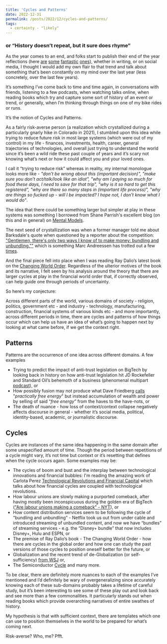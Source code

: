 ```yaml
---
title: 'Cycles and Patterns'
date: 2022-12-31
permalink: /posts/2022/12/cycles-and-patterns/
tags:
  - certainty - "likely"
---
```


### or “History doesn’t repeat, but it sure does rhyme”

As the year comes to an end, and folks start to publish their end of the year reflections (here [are](https://zhengdongwang.com/2022/12/28/2022-letter.html) [some](https://danwang.co/) [fantastic](https://lethain.com/2022-in-review/) [ones](https://stratechery.com/2022/the-2022-stratechery-year-in-review/)), whether in writing, or on social media, I thought I would add my own flair to that trend and talk about something that’s been constantly on my mind over the last year (less concretely, over the last few years). 

It’s something I’ve come back to time and time again, in conversations with friends, listening to a few podcasts, when watching talks online, when reading books which try and capture some sort of history of an event or trend, or generally, when I’m thinking through things on one of my bike rides or runs. 

It’s the notion of Cycles and Patterns. 

As a fairly risk-averse person (a realization which crystallized during a particularly gnarly hike in Colorado in 2021), I stumbled upon this idea while trying to reduce future risk in most large systems (which were out of my control) in my life - finances, investments, health, career, general trajectories of technologies, and overall just trying to understand the world since it’s been a wild ride these past couple of years and it’s scary not knowing what’s next or how it could affect you and your loved ones. 

I call it “trying to reduce risk” whereas in reality, my internal monologue looks more like - *"don’t be wrong about this (important decision)", "make sure you don’t act/talk/look like an idiot", "why am I paying so much for food these days, I need to save for that trip", "why is it so hard to get this registered", "why are there so many steps in (important life process)", "why are things so fucked up - will I be impacted? I hope not, I don’t know what I would do"*.  

The idea that there could be something larger but simpler at play in these systems was something I borrowed from Shane Parrish's excellent blog (on this and in general) on [Mental Models](https://fs.blog/mental-models/).

The next seed of crystallization was when a former manager told me about Barksdale's quote when questioned by a reporter about the competition: ["Gentlemen, there's only two ways I know of to make money: bundling and unbundling.""](https://hbr.org/2014/06/how-to-succeed-in-business-by-bundling-and-unbundling) which is something Marc Andreessen has trotted out a few [times](https://a16z.com/2013/12/18/the-future-of-work-cars-and-the-wisdom-in-saying-no/).

And the final piece fell into place when I was reading Ray Dalio’s latest book on the [Changing World Order](https://www.youtube.com/watch?v=xguam0TKMw8&ab_channel=PrinciplesbyRayDalio). Regardless of the ulterior motives of the book and its narrative, I felt seen by his analysis around the theory that there are larger cycles at play in the financial world order that, if correctly observed, can help guide one through periods of uncertainty.

So here’s my conjecture: 

Across different parts of the world, various domains of society - religion, politics, government etc - and industry - technology, manufacturing, construction, financial systems of various kinds etc -  and more importantly, across different periods in time, there are cycles and patterns of how things occur which can help us have an idea of what’s going to happen next by looking at what came before, if we get the context right.

## Patterns

Patterns are the occurrence of one idea across different domains. A few examples

- Trying to predict the impact of anti-trust legislation on BigTech by looking back in history on how anti-trust legislation hit JD Rockefeller and Standard Oil’s behemoth of a business (phenomenal multipart [podcast]([https://www.acquired.fm/episodes/standard-oil-part-i](https://www.acquired.fm/episodes/standard-oil-part-i))), or
- How possibly fusion may not produce what Dave Friedberg [calls]([https://twitter.com/friedberg/status/1492382222254370817?s=20&t=3pHsXBRsduoChTd3CCtJYQ](https://twitter.com/friedberg/status/1492382222254370817?s=20&t=3pHsXBRsduoChTd3CCtJYQ)) "*practically free energy*" but instead accumulation of wealth and power by selling of said “*free energy*” from the haves to the have-nots, or
- The death of nuance - how loss of context/context collapse negatively affects discourse in general - whether it’s social media,  political, identity-based, academic, or journalistic discourse.


## Cycles

Cycles are instances of the same idea happening in the same domain after some unspecified amount of time. Though the period between repetitions of a cycle might vary, it’s not time but context or it’s resetting that defines when the cycle occurs again. Some examples may be:

- The cycles of boom and bust and the interplay between technological innovations and financial bubbles: I'm reading the amazing work of Carlota Perez [Technological Revolutions and Financial Capital](https://www.amazon.com/Technological-Revolutions-Financial-Capital-Dynamics/dp/1843763311) which talks about how financial cycles are coupled with technological revolutions.  
- How labour unions are slowly making a purported comeback, after having mostly been inconspicuous during the golden era of BigTech (["Are labour unions making a comeback" - NYT]([https://www.nytimes.com/2022/05/02/podcasts/the-daily/unions-amazon-starbucks.html](https://www.nytimes.com/2022/05/02/podcasts/the-daily/unions-amazon-starbucks.html))), or
- How content distribution services seem to be following the cycle of “bundling and unbundling” - Netflix took us out from under cable and introduced streaming of unbundled content, and now we have “bundles” of streaming services - e.g. the “Disney+ bundle” that now includes Disney+, Hulu and ESPN, or
- The premise of Ray Dalio’s book - The Changing World Order - how there are cycles in the global order and how one can study the past versions of those cycles to position oneself better for the future, or
- Globalization and the recent trend of de-Globalization (or self-sufficiency) [from WSJ]([https://www.youtube.com/watch?v=k59VG4Vmfuk&ab_channel=WallStreetJournal](https://www.youtube.com/watch?v=k59VG4Vmfuk&ab_channel=WallStreetJournal)) or,
- The Semiconductor [Cycle](https://www.regions.com/-/media/pdfs/AssetManagement-The-Semiconductor-Cycle.pdf) and many more.

To be clear, there are definitely more nuances to each of the examples I’ve mentioned and I’d definitely be wary of overgeneralizing since accurately knowing each of these sub-domains probably takes a lifetime of careful study, but it’s been interesting to see some of these play out and look back and see more than a few commonalities. It particularly stands out when reading books which provide overarching narratives of entire swathes of history. 


My hypothesis is that with sufficient context, there are templates which one can use to position themselves in the world to be prepared for what’s coming next. 

Risk-averse? Who, me? Pfft.
